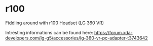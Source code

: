 # r100
Fiddling around with r100 Headset (LG 360 VR)

Intresting informations can be found here: https://forum.xda-developers.com/lg-g5/accessories/lg-360-vr-pc-adapter-t3743642

